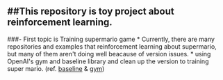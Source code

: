 ##This repository is toy project about reinforcement learning.
------
###- First topic is Training supermario game
	* Currently, there are many repositories and examples that reinforcement learning about supermario, but many of them aren't doing well beacause of version issues.
	* using OpenAI's gym and baseline library and clean up the version to training super mario. (ref. [baseline](https://github.com/openai/baselines) & [gym](https://github.com/openai/gym))





